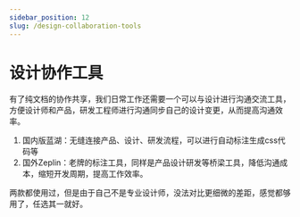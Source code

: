 ```yaml
---
sidebar_position: 12
slug: /design-collaboration-tools
---
```


# 设计协作工具



有了纯文档的协作共享，我们日常工作还需要一个可以与设计进行沟通交流工具，方便设计师和产品，研发工程师进行沟通同步自己的设计变更，从而提高沟通效率。

1. 国内版蓝湖：无缝连接产品、设计、研发流程，可以进行自动标注生成css代码等
2. 国外Zeplin：老牌的标注工具，同样是产品设计研发等桥梁工具，降低沟通成本，缩短开发周期，提高工作效率。

两款都使用过，但是由于自己不是专业设计师，没法对比更细微的差距，感觉都够用了，任选其一就好。

